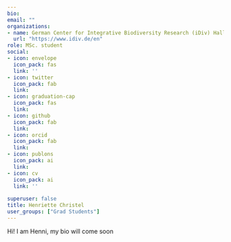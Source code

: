 ```yaml
---
bio: 
email: ""
organizations:
- name: German Center for Integrative Biodiversity Research (iDiv) Halle-Jena-Leipzig 
  url: "https://www.idiv.de/en"
role: MSc. student
social:
- icon: envelope
  icon_pack: fas
  link: ''
- icon: twitter
  icon_pack: fab
  link: 
- icon: graduation-cap
  icon_pack: fas
  link: 
- icon: github
  icon_pack: fab
  link: 
- icon: orcid
  icon_pack: fab
  link: 
- icon: publons
  icon_pack: ai
  link: 
- icon: cv
  icon_pack: ai
  link: ''
  
superuser: false
title: Henriette Christel
user_groups: ["Grad Students"]
---
```


Hi! I am Henni, my bio will come soon